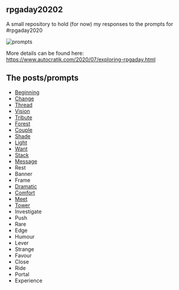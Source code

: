 ## rpgaday20202

A small repository to hold (for now) my responses to the prompts for #rpgaday2020

![prompts](https://1.bp.blogspot.com/-Vv_YRBzsd_c/Xvn1K7yWZkI/AAAAAAAADeI/lgtXWzEWiTQd1kb_nc8BhKL6Kvbel9T0wCPcBGAYYCw/w625-h625/RPGaDAY2020modified.png)

More details can be found here: https://www.autocratik.com/2020/07/exploring-rpgaday.html

## The posts/prompts

* [Beginning](01-beginning-DO.md)
* [Change](02-change-DO.md)
* [Thread](03-thread-DO.md)   
* [Vision](04-vision-DO.md)
* [Tribute](05-tribute-DO.md)
* [Forest](06-forest-DO.md)
* [Couple](07-couple-DO.md)
* [Shade](08-shade-DO.md)
* [Light](09-light-DO.md)
* [Want](10-want-DO.md)
* [Stack](11-stack-DO.md)
* [Message](12-message-DO.md)
* Rest
* Banner
* Frame
* [Dramatic](16-dramatic-DO.md)
* [Comfort](17-comfort-DO.md)   
* [Meet](18-meet-DO.md)
* [Tower](19-tower-DO.md)
* Investigate    
* Push    
* Rare
* Edge
* Humour
* Lever
* Strange
* Favour
* Close
* Ride
* Portal
* Experience